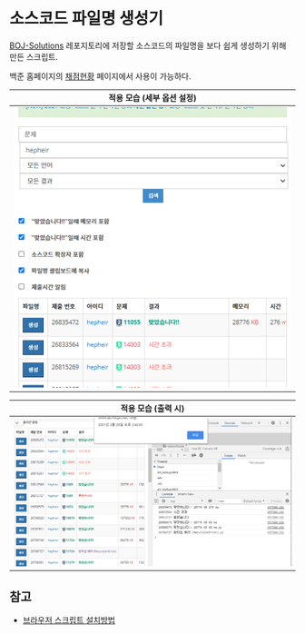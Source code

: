# 소스코드 파일명 생성기

[BOJ-Solutions](https://github.com/Hepheir/BOJ-Solutions) 레포지토리에 저장할 소스코드의 파일명을 보다 쉽게 생성하기 위해 만든 스크립트.

백준 홈페이지의 [채점현황](https://www.acmicpc.net/status) 페이지에서 사용이 가능하다.

| 적용 모습 (세부 옵션 설정)                         |
| -------------------------------------------------- |
| ![Example - Options](./images/example-options.png) |

| 적용 모습 (출력 시)                                |
| -------------------------------------------------- |
| ![Example - Outputs](./images/example-outputs.png) |

## 참고

- [브라우저 스크립트 설치방법](../브라우저%20스크립트%20설치방법.md)
